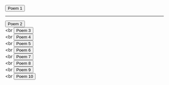  <button onclick="window.location.href = 'https://pranavbahl.me/page1.html';">Poem 1</button><br><hr>
 <button onclick="window.location.href = 'https://pranavbahl.me/page2.html';">Poem 2</button><br><br
 <button onclick="window.location.href = 'https://pranavbahl.me/page3.html';">Poem 3</button><br><br
 <button onclick="window.location.href = 'https://pranavbahl.me/page4.html';">Poem 4</button><br><br
 <button onclick="window.location.href = 'https://pranavbahl.me/page5.html';">Poem 5</button><br><br
 <button onclick="window.location.href = 'https://pranavbahl.me/page6.html';">Poem 6</button><br><br
 <button onclick="window.location.href = 'https://pranavbahl.me/page7.html';">Poem 7</button><br><br
 <button onclick="window.location.href = 'https://pranavbahl.me/page8.html';">Poem 8</button><br><br
 <button onclick="window.location.href = 'https://pranavbahl.me/page9.html';">Poem 9</button><br><br
 <button onclick="window.location.href = 'https://pranavbahl.me/page10.html';">Poem 10</button>
